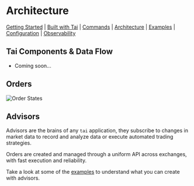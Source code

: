 # Architecture

[Getting Started](./GETTING_STARTED.md) | [Built with Tai](./BUILT_WITH_TAI.md) | [Commands](./COMMANDS.md) | [Architecture](./ARCHITECTURE.md) | [Examples](../apps/examples/README.md) | [Configuration](./CONFIGURATION.md) | [Observability](./OBSERVABILITY.md)

## Tai Components & Data Flow

* Coming soon...

## Orders

![Order States](./architecture/order-states.png)

## Advisors

Advisors are the brains of any `tai` application, they subscribe to changes in
market data to record and analyze data or execute automated trading strategies.

Orders are created and managed through a uniform API across exchanges, with
fast execution and reliability.

Take a look at some of the [examples](../apps/examples) to understand what
you can create with advisors.

